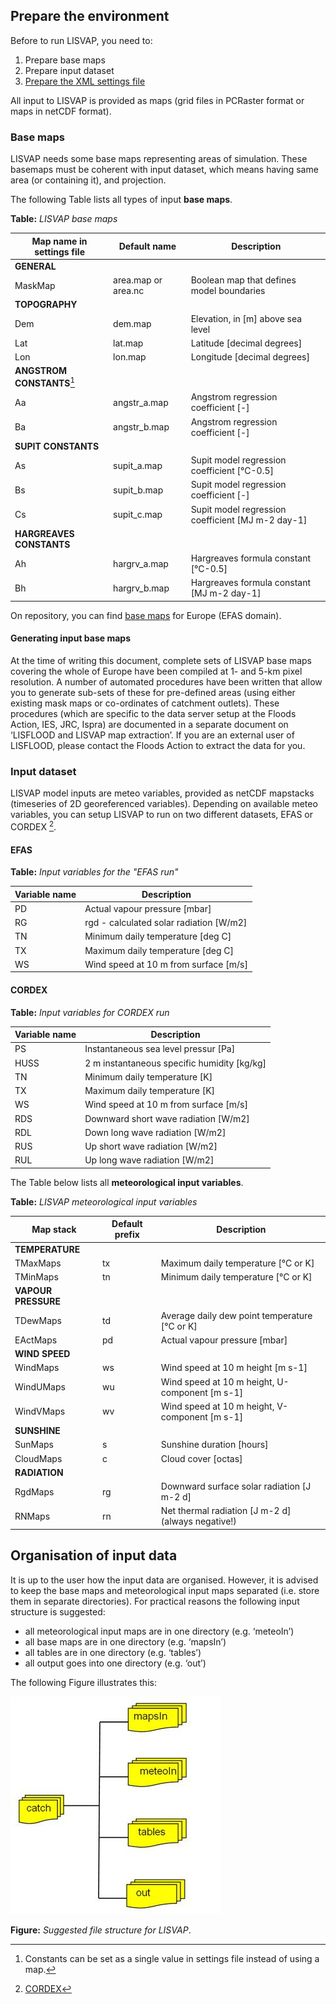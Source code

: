 ## Prepare the environment

Before to run LISVAP, you need to:

1. Prepare base maps
2. Prepare input dataset
3. [Prepare the XML settings file](/3_2_LISVAP_settingsfile)

All input to LISVAP is provided as maps (grid files in PCRaster format or maps in netCDF format). 

### Base maps

LISVAP needs some base maps representing areas of simulation. These basemaps must be coherent with input dataset, which means having same area (or containing it), and projection.


The following Table lists all types of input **base maps**. 


**Table:** *LISVAP base maps*

| Map name in settings file     | Default name           | Description                                       |
| ----------------------------- | ---------------------- | ------------------------------------------------- |
| **GENERAL**                   |                        |                                                   |
| MaskMap                       | area.map or area.nc    | Boolean map that defines model boundaries         |
| **TOPOGRAPHY**                |                        |                                                   |
| Dem                           | dem.map                | Elevation, in [m] above sea level                 |
| Lat                           | lat.map                | Latitude [decimal degrees]                        |
| Lon                           | lon.map                | Longitude [decimal degrees]                       |
| **ANGSTROM CONSTANTS**[^1]    |                        |                                                   |
| Aa                            | angstr_a.map           | Angstrom regression coefficient [-]               |
| Ba                            | angstr_b.map           | Angstrom regression coefficient [-]               |
| **SUPIT CONSTANTS**           |                        |                                                   |
| As                            | supit_a.map            | Supit model regression coefficient [°C-0.5]       |
| Bs                            | supit_b.map            | Supit model regression coefficient [-]            |
| Cs                            | supit_c.map            | Supit model regression coefficient [MJ m-2 day-1] |
| **HARGREAVES CONSTANTS**      |                        |                                                   |
| Ah                            | hargrv_a.map           | Hargreaves formula constant [°C-0.5]              |
| Bh                            | hargrv_b.map           | Hargreaves formula constant [MJ m-2 day-1]        |

[^1]: Constants can be set as a single value in settings file instead of using a map.

On repository, you can find [base maps](https://github.com/ec-jrc/lisflood-lisvap/tree/master/basemaps) for Europe (EFAS domain).


#### Generating input base maps

At the time of writing this document, complete sets of LISVAP base maps covering the whole of Europe have been compiled at 1- and 5-km pixel resolution. 
A number of automated procedures have been written that allow you to generate sub-sets of these for pre-defined areas (using either existing mask maps or co-ordinates of catchment outlets). 
These procedures (which are specific to the data server setup at the Floods Action, IES, JRC, Ispra) are documented in a separate document on ‘LISFLOOD and LISVAP map extraction’. 
If you are an external user of LISFLOOD, please contact the Floods Action to extract the data for you.


### Input dataset

LISVAP model inputs are meteo variables, provided as netCDF mapstacks (timeseries of 2D georeferenced variables).
Depending on available meteo variables, you can setup LISVAP to run on two different datasets, EFAS or CORDEX [^2].  

[^2]: [CORDEX](https://www.cordex.org/)

#### EFAS


   **Table:** *Input variables for the "EFAS run"*

| Variable name                     |  Description                             |
| --------------------------------- | ---------------------------------------- |
| PD                                | Actual vapour pressure \[mbar\]          |
| RG                                | rgd - calculated solar radiation \[W/m2\]|
| TN                                | Minimum daily temperature \[deg C\]      |
| TX                                | Maximum daily temperature \[deg C\]      |
| WS                                | Wind speed at 10 m from surface \[m/s\]  |


#### CORDEX


   **Table:** *Input variables for CORDEX run*


| Variable name                     |  Description                                    |
| --------------------------------- | ----------------------------------------------- |
| PS                                | Instantaneous sea level pressur \[Pa\]          |
| HUSS                              | 2 m instantaneous specific humidity \[kg/kg\]   |
| TN                                | Minimum daily temperature \[K\]                 |
| TX                                | Maximum daily temperature \[K\]                 |
| WS                                | Wind speed at 10 m from surface \[m/s\]         |
| RDS                               | Downward short wave radiation \[W/m2\]          |
| RDL                               | Down long wave radiation \[W/m2\]               |
| RUS                               | Up short wave radiation \[W/m2\]                |
| RUL                               | Up long wave radiation \[W/m2\]                 |


The Table below lists all **meteorological input variables**.
 

**Table:** *LISVAP meteorological input variables*

| Map stack           | Default prefix | Description                                        |
| ------------------- | -------------- | -------------------------------------------------- |
| **TEMPERATURE**     |                |                                                    |
| TMaxMaps            | tx             | Maximum daily temperature [°C or K]                |
| TMinMaps            | tn             | Minimum daily temperature [°C or K]                |
| **VAPOUR PRESSURE** |                |                                                    |
| TDewMaps            | td             | Average daily dew point temperature [°C or K]      |
| EActMaps            | pd             | Actual vapour pressure [mbar]                      |
| **WIND SPEED**      |                |                                                    |
| WindMaps            | ws             | Wind speed at 10 m height [m s-1]                  |
| WindUMaps           | wu             | Wind speed at 10 m height, U-component [m s-1]     |
| WindVMaps           | wv             | Wind speed at 10 m height, V-component [m s-1]     |
| **SUNSHINE**        |                |                                                    |
| SunMaps             | s              | Sunshine duration [hours]                          |
| CloudMaps           | c              | Cloud cover [octas]                                |
| **RADIATION**       |                |                                                    |
| RgdMaps             | rg             | Downward  surface solar radiation [J m-2 d]        |
| RNMaps              | rn             | Net thermal radiation [J m-2 d] (always negative!) |


## Organisation of input data

It is up to the user how the input data are organised. However, it is advised to keep the base maps and meteorological input maps separated (i.e. store them in separate directories). For practical reasons the following input structure is suggested: 

- all meteorological input maps are in one directory (e.g. ‘meteoIn’)
- all base maps are in one directory (e.g. ‘mapsIn’)
- all tables are in one directory (e.g. ‘tables’)
- all output goes into one directory (e.g. ‘out’)


The following Figure illustrates this:
  

![img](../media/figure3.jpg)
 

**Figure:** *Suggested file structure for LISVAP*.
